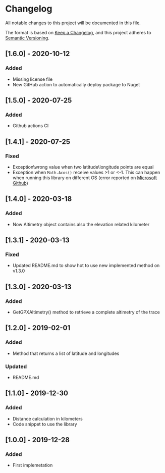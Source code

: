 ﻿# Changelog
All notable changes to this project will be documented in this file.

The format is based on [Keep a Changelog](https://keepachangelog.com/en/1.0.0/),
and this project adheres to [Semantic Versioning](https://semver.org/spec/v2.0.0.html).

## [1.6.0] - 2020-10-12
### Added

- Missing license file
- New GitHub action to automatically deploy package to Nuget 

## [1.5.0] - 2020-07-25
### Added

- Github actions CI

## [1.4.1] - 2020-07-25
### Fixed

- Exception\wrong value when two latitude\longitude points are equal
- Exception when `Math.Acos()` receive values >1 or <-1. This can happen when running this library on different OS (error reported on [Microsoft Github](https://github.com/dotnet/runtime/issues/39838))

## [1.4.0] - 2020-03-18
### Added

- Now Altimetry object contains also the elevation related kilometer

## [1.3.1] - 2020-03-13
### Fixed

- Updated README.md to show hot to use new implemented method on v1.3.0

## [1.3.0] - 2020-03-13
### Added

- GetGPXAltimetry() method to retrieve a complete altimetry of the trace

## [1.2.0] - 2019-02-01
### Added

- Method that returns a list of latitude and longitudes

### Updated

- README.md

## [1.1.0] - 2019-12-30
### Added

- Distance calculation in kilometers
- Code snippet to use the library

## [1.0.0] - 2019-12-28
### Added

- First implemetation